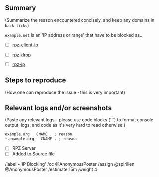 ## Summary

(Summarize the reason encountered concisely, and keep any domains in 
`back ticks`)

`example.net` is an 'IP address or range' that have to be blocked as..

- [ ] [rpz-client-ip](source/ip-network-blocking/rpz-client-ip)
- [ ] [rpz-drop](source/ip-network-blocking/rpz-drop)
- [ ] [rpz-ip](source/ip-network-blocking/rpz-ip)


## Steps to reproduce

(How one can reproduce the issue - this is very important)



## Relevant logs and/or screenshots

(Paste any relevant logs - please use code blocks (```) to format 
console output, logs, and code as it's very hard to read otherwise.)


```python
example.org   CNAME . ; reason
*.example.org   CNAME . ; reason
```

- [ ] RPZ Server
- [ ] Added to Source file

/label ~'IP Blocking' 
/cc @AnonymousPoster
/assign @spirillen @AnonymousPoster
/estimate 15m
/weight 4
